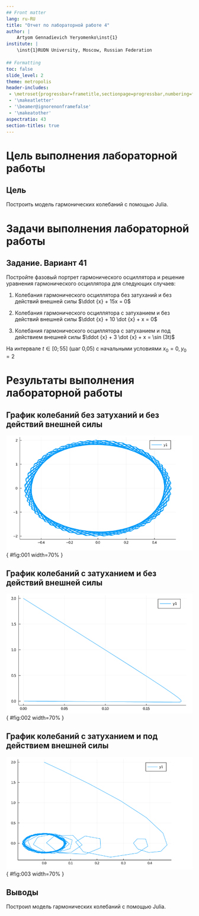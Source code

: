 ```yaml
---
## Front matter
lang: ru-RU
title: "Отчет по лабораторной работе 4"
author: |
	Artyom Gennadievich Yeryomenko\inst{1}
institute: |
	\inst{1}RUDN University, Moscow, Russian Federation

## Formatting
toc: false
slide_level: 2
theme: metropolis
header-includes: 
 - \metroset{progressbar=frametitle,sectionpage=progressbar,numbering=fraction}
 - '\makeatletter'
 - '\beamer@ignorenonframefalse'
 - '\makeatother'
aspectratio: 43
section-titles: true
---
```


# **Цель выполнения лабораторной работы**

## Цель

Построить модель гармонических колебаний с помощью Julia.

# **Задачи выполнения лабораторной работы**

## Задание. Вариант 41

Постройте фазовый портрет гармонического осциллятора и решение уравнения гармонического осциллятора для следующих случаев:

1. Колебания гармонического осциллятора без затуханий и без действий внешней силы $\ddot {x} + 15x = 0$

2. Колебания гармонического осциллятора c затуханием и без действий внешней силы $\ddot {x} + 10 \dot {x} + x = 0$

3. Колебания гармонического осциллятора c затуханием и под действием внешней силы $\ddot {x} + 3 \dot {x} + x = \sin (3t)$

На интервале $t \in [0; 55]$ (шаг 0,05) с начальными условиями $x_0 = 0, y_0 = 2$

# **Результаты выполнения лабораторной работы**

## График колебаний без затуханий и без действий внешней силы

![](images/1.png){ #fig:001 width=70% } 

## График колебаний c затуханием и без действий внешней силы

![](images/2.png){ #fig:002 width=70% }

## График колебаний c затуханием и под действием внешней силы

![](images/3.png){ #fig:003 width=70% }

## Выводы

Построил модель гармонических колебаний с помощью Julia.